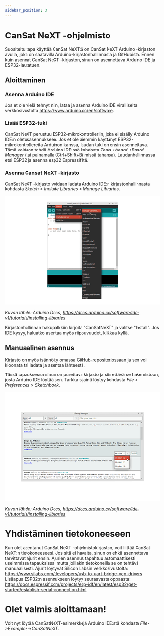 ```yaml
---
sidebar_position: 3
---
```


# CanSat NeXT -ohjelmisto

Suositeltu tapa käyttää CanSat NeXT:ä on CanSat NeXT Arduino -kirjaston avulla, joka on saatavilla Arduino-kirjastonhallinnasta ja GitHubista. Ennen kuin asennat CanSat NeXT -kirjaston, sinun on asennettava Arduino IDE ja ESP32-lautatuen.

## Aloittaminen

### Asenna Arduino IDE

Jos et ole vielä tehnyt niin, lataa ja asenna Arduino IDE viralliselta verkkosivustolta https://www.arduino.cc/en/software.

### Lisää ESP32-tuki

CanSat NeXT perustuu ESP32-mikrokontrolleriin, joka ei sisälly Arduino IDE:n oletusasennukseen. Jos et ole aiemmin käyttänyt ESP32-mikrokontrollereita Arduinon kanssa, laudan tuki on ensin asennettava. Tämä voidaan tehdä Arduino IDE:ssä kohdasta *Tools->board->Board Manager* (tai painamalla (Ctrl+Shift+B) missä tahansa). Laudanhallinnassa etsi ESP32 ja asenna esp32 Espressifiltä.

### Asenna Cansat NeXT -kirjasto

CanSat NeXT -kirjasto voidaan ladata Arduino IDE:n kirjastonhallinnasta kohdasta *Sketch > Include Libraries > Manage Libraries*.

![Uusien kirjastojen lisääminen Arduino IDE:llä.](./img/LibraryManager_1.png)

*Kuvan lähde: Arduino Docs, https://docs.arduino.cc/software/ide-v1/tutorials/installing-libraries*

Kirjastonhallinnan hakupalkkiin kirjoita "CanSatNeXT" ja valitse "Install". Jos IDE kysyy, haluatko asentaa myös riippuvuudet, klikkaa kyllä.

## Manuaalinen asennus

Kirjasto on myös isännöity omassa [GitHub-repositoriossaan](https://github.com/netnspace/CanSatNeXT_library) ja sen voi kloonata tai ladata ja asentaa lähteestä.

Tässä tapauksessa sinun on purettava kirjasto ja siirrettävä se hakemistoon, josta Arduino IDE löytää sen. Tarkka sijainti löytyy kohdasta *File > Preferences > Sketchbook*.

![Uusien kirjastojen lisääminen Arduino IDE:llä.](./img/LibraryManager_2.png)

*Kuvan lähde: Arduino Docs, https://docs.arduino.cc/software/ide-v1/tutorials/installing-libraries*

# Yhdistäminen tietokoneeseen

Kun olet asentanut CanSat NeXT -ohjelmistokirjaston, voit liittää CanSat NeXT:n tietokoneeseesi. Jos sitä ei havaita, sinun on ehkä asennettava tarvittavat ajurit ensin. Ajurien asennus tapahtuu automaattisesti useimmissa tapauksissa, mutta joillakin tietokoneilla se on tehtävä manuaalisesti. Ajurit löytyvät Silicon Labsin verkkosivustolta: https://www.silabs.com/developers/usb-to-uart-bridge-vcp-drivers
Lisäapua ESP32:n asennukseen löytyy seuraavasta oppaasta: https://docs.espressif.com/projects/esp-idf/en/latest/esp32/get-started/establish-serial-connection.html

# Olet valmis aloittamaan!

Voit nyt löytää CanSatNeXT-esimerkkejä Arduino IDE:stä kohdasta *File->Examples->CanSatNeXT*.